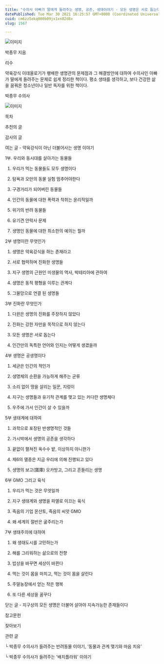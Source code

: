 ```yaml
---
title: "수의사 아빠가 딸에게 들려주는 생명, 공존, 생태이야기 - 모든 생명은 서로 돕는다"
datePublished: Tue Mar 30 2021 16:25:57 GMT+0000 (Coordinated Universal Time)
cuid: cm6zz5okq000b09jx1xn82d8x
slug: 1567

---
```



![이미지](https://cdn.hashnode.com/res/hashnode/image/upload/v1739247668031/a325f316-3d7d-4226-96b7-9c2c60906547.jpeg)

박종무 지음

리수

약육강식 이데올로기가 팽배한 생명관의 문제점과 그 해결방안에 대하여 수의사인 아빠가 딸에게 들려주는 문체로 쉽게 정리한 책이다. 평소 생태를 생각하고, 보다 건강한 삶을 꿈꿔온 청소년이나 일반 독자를 위한 책이다.

박종무 수의사

![이미지](https://cdn.hashnode.com/res/hashnode/image/upload/v1739247670318/83bea824-81cd-4dc6-989a-df13ac60769d.png)

목차

추천의 글

감사의 글

여는 글 - 약육강식이 아닌 더불어사는 생명 이야기

1부. 우리와 동시대를 살아가는 동물들

1. 우리가 먹는 동물들도 모두 생명이다

2. 탐욕과 오만의 동물 실험 멈추어야한다

3. 구경거리가 되어버린 동물들

4. 인간의 동물에 대한 폭력과 착취는 윤리적일까

5. 위기의 반려 동물들

6. 유기견 안락사 문제

7. 생명인 동물에 대한 최소한의 예의는 뭘까

2부 생명이란 무엇인가

1. 생명은 약육강식을 하는 존재라고

2. 서로 협력하며 진화한 생명들

3. 지구 생명의 근원인 미생물의 역사, 박테리아에 관하여

4. 생명은 동적 평형을 이루는 관계다

5. 그물망으로 연결 된 생명들

3부 진화란 무엇인가

1. 다윈은 생명의 진화를 주장하지 않았다

2. 진화는 강한 자만을 목적으로 하지 않는다

3. 모든 생명은 서로 돕는다

4. 인간만의 독특한 언어와 인지는 어떻게 생겼을까

4부 생명은 공생명이다

1. 세균은 인간의 적인가

2. 생명체의 순환을 가능하게 해주는 균류

3. 소리 없이 땅을 살리는 일꾼, 지렁이

4. 지구는 생명들과 유기적 관계를 맺고 있는 커다란 생명체다

5. 우주에 가서 인간이 살 수 있을까

5부 생태계에 대하여

1. 과학으로 포장된 반생명적인 것들

2. 가시박에서 생명의 공존을 생각하다

3. 끝없이 펼쳐진 옥수수 밭, 이상하지 아니한가

4. 제6의 멸종은 지금 우리에 의해 진행되고 있다

5. 생명의 보고(寶庫) 오카방고, 그리고 흔들리는 생명

6부 GMO 그리고 육식

1. 우리가 먹는 것은 무엇일까

2. 지구 생태계와 생명을 파멸로 이끄는 육식

3. 죽음의 기업 몬산토, 죽음의 씨앗 GMO

4. 왜 세계의 절반은 굶주리는가

7부 생태주의에 대하여

1. 왜 생태도시를 고민하는가

2. 해를 그리워하는 삶으로의 전향

3. 밥상을 바꾸면 세상이 바뀐다

4. 먹는 것이 몸을 마치고, 먹는 것이 몸을 살린다

5. 주말농장에서 얻는 작은 행복

6. 또 다른 세상을 꿈꾸다

닫는 글 - 지구상의 모든 생명은 더불어 살아야 지속가능한 존재들이다

참고문헌

찾아보기

관련 글

└ 박종무 수의사가 들려주는 반려동물 이야기, '동물과 관계 맺기와 마음 치유'

└ 박종무 수의사가 들려주는 '배치플라워' 이야기